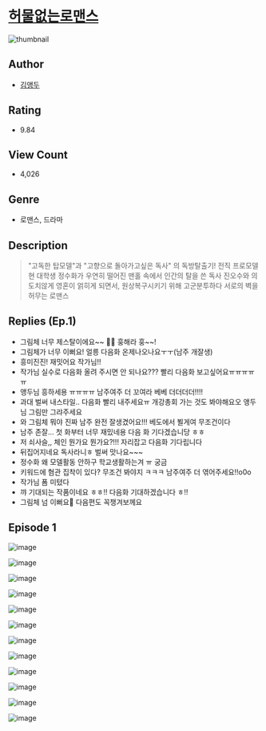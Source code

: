 # [허물없는로맨스](https://comic.naver.com/challenge/list?titleId=811363)
![thumbnail](https://image-comic.pstatic.net/user_contents_data/challenge_comic/2023/05/25/upload_7291390903559743027_480x623.jpeg)

## Author
- [김앵두](https://comic.naver.com/artistTitle?id=367298)

## Rating
- 9.84

## View Count
- 4,026

## Genre
- 로맨스, 드라마

## Description
> "고독한 탑모델"과 "고향으로 돌아가고싶은 독사" 의 독방탈출기! 전직 프로모델 현 대학생 정수화가 우연히 떨어진 맨홀 속에서 인간의 탈을 쓴 독사 진오수와 의도치않게 영혼이 얽히게 되면서, 원상복구시키기 위해 고군분투하다 서로의 벽을 허무는 로맨스

## Replies (Ep.1)
- 그림체 너무 제스탈이에요~~ 🫶🏻 훙해라 훙~~!
- 그림체가 너무 이뻐요! 얼릉 다음화 온제나오나요ㅜㅜ(남주 개잘생)
- 흥미진진! 재밋어요 작가님!!
- 작가님 실수로 다음화 올려 주시면 안 되나요??? 빨리 다음화 보고싶어요ㅠㅠㅠㅠㅠ
- 앵두님 흥하세용 ㅠㅠㅠㅠ 남주여주 더 꼬여라 베베 더더더더!!!!
- 과대 벌써 내스타일.. 다음화 빨리 내주세요ㅠ 개강총회 가는 것도 봐야해요오 앵두님 그림만 그랴주세요
- 와 그림체 뭐야 진짜 남주 완전 잘생겼어요!!! 베도에서 뵐게여 무조건이다
- 남주 존잘... 첫 화부터 너무 재밌네용 다음 화 기다겠습니당 ㅎㅎ
- 저 쇠사슬,, 체인 뭔가요 뭔가요?!!! 자리잡고 다음화 기다립니다
- 뒤집어지네요 독사라니ㅎ 벌써 맛나요~~~
- 정수화 왜 모델활동 안하구 학교생활하는겨 ㅠ 궁금
- 키워드에 혐관 집착이 있다? 무조건 봐야지 ㅋㅋㅋ 남주여주 더 엮어주세요!!o0o
- 작가님 폼 미텼다
- 꺄 기대되는 작품이네요 ㅎㅎ!! 다음화 기대하겠습니다 ㅎ!!
- 그림체 넘 이뻐요🫶 다음편도 꼭챙겨보께요

## Episode 1
![image](https://image-comic.pstatic.net/user_contents_data/challenge_comic/2023/05/25/367298/upload_3978147629919266150.jpeg)

![image](https://image-comic.pstatic.net/user_contents_data/challenge_comic/2023/05/25/367298/upload_7234019486401376562.jpeg)

![image](https://image-comic.pstatic.net/user_contents_data/challenge_comic/2023/05/25/367298/upload_3617625490240647474.jpeg)

![image](https://image-comic.pstatic.net/user_contents_data/challenge_comic/2023/05/25/367298/upload_3546414506466043445.jpeg)

![image](https://image-comic.pstatic.net/user_contents_data/challenge_comic/2023/05/25/367298/upload_4049918470328181603.jpeg)

![image](https://image-comic.pstatic.net/user_contents_data/challenge_comic/2023/05/25/367298/upload_7305739513106097508.jpeg)

![image](https://image-comic.pstatic.net/user_contents_data/challenge_comic/2023/05/25/367298/upload_3846465745771115366.jpeg)

![image](https://image-comic.pstatic.net/user_contents_data/challenge_comic/2023/05/25/367298/upload_7161903613921540195.jpeg)

![image](https://image-comic.pstatic.net/user_contents_data/challenge_comic/2023/05/25/367298/upload_7148957740557493858.jpeg)

![image](https://image-comic.pstatic.net/user_contents_data/challenge_comic/2023/05/25/367298/upload_3487531462548666417.jpeg)

![image](https://image-comic.pstatic.net/user_contents_data/challenge_comic/2023/05/25/367298/upload_3474301030645458482.jpeg)

![image](https://image-comic.pstatic.net/user_contents_data/challenge_comic/2023/05/25/367298/upload_7005125166530901555.jpeg)
